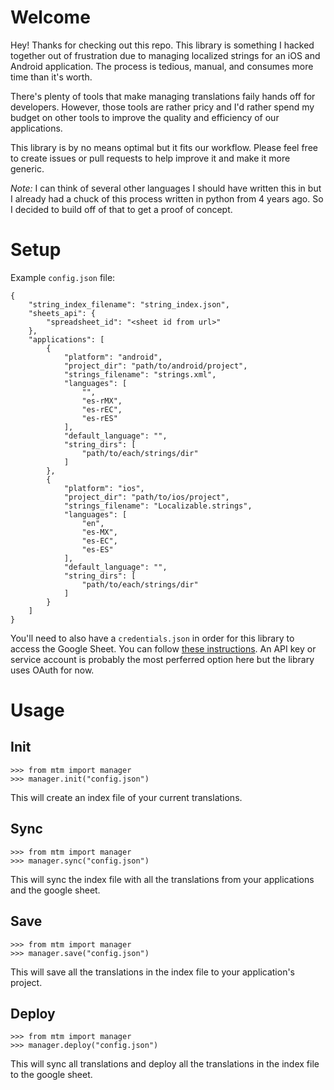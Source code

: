 Welcome
====
Hey! Thanks for checking out this repo. This library is something I hacked together out of frustration due to managing localized strings for an iOS and Android application. The process is tedious, manual, and consumes more time than it's worth.

There's plenty of tools that make managing translations faily hands off for developers. However, those tools are rather pricy and I'd rather spend my budget on other tools to improve the quality and efficiency of our applications.

This library is by no means optimal but it fits our workflow. Please feel free to create issues or pull requests to help improve it and make it more generic.

*Note:* I can think of several other languages I should have written this in but I already had a chuck of this process written in python from 4 years ago. So I decided to build off of that to get a proof of concept.

Setup
====
Example `config.json` file:
```
{
    "string_index_filename": "string_index.json",
    "sheets_api": {
        "spreadsheet_id": "<sheet id from url>"
    },
    "applications": [
        {
            "platform": "android",
            "project_dir": "path/to/android/project",
            "strings_filename": "strings.xml",
            "languages": [
                "",
                "es-rMX", 
                "es-rEC",
                "es-rES"
            ],
            "default_language": "",
            "string_dirs": [
                "path/to/each/strings/dir"
            ]
        },
        {
            "platform": "ios",
            "project_dir": "path/to/ios/project",
            "strings_filename": "Localizable.strings",
            "languages": [
                "en",
                "es-MX", 
                "es-EC",
                "es-ES"
            ],
            "default_language": "",
            "string_dirs": [
                "path/to/each/strings/dir"
            ]
        }
    ]
}
```

You'll need to also have a `credentials.json` in order for this library to access the Google Sheet. You can follow [these instructions](https://developers.google.com/workspace/guides/create-credentials). An API key or service account is probably the most perferred option here but the library uses OAuth for now.

Usage
====
Init
----
```
>>> from mtm import manager
>>> manager.init("config.json")
```
This will create an index file of your current translations.

Sync
----
```
>>> from mtm import manager
>>> manager.sync("config.json")
```
This will sync the index file with all the translations from your applications and the google sheet.

Save
----
```
>>> from mtm import manager
>>> manager.save("config.json")
```
This will save all the translations in the index file to your application's project.

Deploy
----
```
>>> from mtm import manager
>>> manager.deploy("config.json")
```
This will sync all translations and deploy all the translations in the index file to the google sheet.
